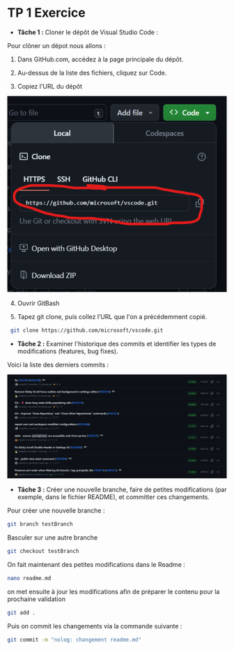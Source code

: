# TP 1 Exercice 

- **Tâche 1 :** Cloner le dépôt de Visual Studio Code : 

Pour clôner un dépot nous allons : 

1. Dans GitHub.com, accédez à la page principale du dépôt.

2. Au-dessus de la liste des fichiers, cliquez sur  Code.

3. Copiez l'URL du dépôt

![Alt text](Capture1.png)

4. Ouvrir GitBash

5. Tapez git clone, puis collez l’URL que l'on a précédemment copié. 

```sh
 git clone https://github.com/microsoft/vscode.git

``` 


- **Tâche 2 :** Examiner l'historique des commits et identifier les types de modifications (features, bug fixes).

Voici la liste des derniers commits : 

![Alt text](Capture2.png)


- **Tâche 3 :** Créer une nouvelle branche, faire de petites modifications (par exemple, dans le fichier README), et committer ces changements.

Pour créer une nouvelle branche : 

```sh
git branch testBranch
```
Basculer sur une autre branche 

```sh
git checkout testBranch
```

On fait maintenant des petites modifications dans le Readme : 

```sh
nano readme.md
```

on met ensuite à jour les modifications afin de préparer le contenu pour la prochaine validation 
```sh
git add . 
```
Puis on commit les changements via la commande suivante :

```sh
git commit -m "nolog: changement readme.md"

```
